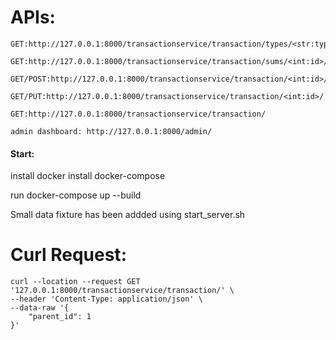 # APIs:
    GET:http://127.0.0.1:8000/transactionservice/transaction/types/<str:type>/

    GET:http://127.0.0.1:8000/transactionservice/transaction/sums/<int:id>/

    GET/POST:http://127.0.0.1:8000/transactionservice/transaction/<int:id>/

    GET/PUT:http://127.0.0.1:8000/transactionservice/transaction/<int:id>/

    GET:http://127.0.0.1:8000/transactionservice/transaction/

    admin dashboard: http://127.0.0.1:8000/admin/


#### Start:

install docker
install docker-compose


run docker-compose up --build


Small data fixture has been addded using start_server.sh


# Curl Request:
```
curl --location --request GET '127.0.0.1:8000/transactionservice/transaction/' \
--header 'Content-Type: application/json' \
--data-raw '{
	"parent_id": 1
}'
```

